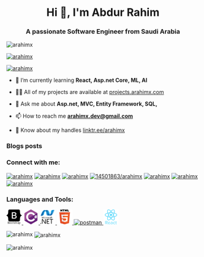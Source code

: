 <h1 align="center">Hi 👋, I'm Abdur Rahim </h1>
<h3 align="center">A passionate Software Engineer from Saudi Arabia</h3>

<p align="left"> <img src="https://komarev.com/ghpvc/?username=arahimx&label=Profile%20views&color=0e75b6&style=flat" alt="arahimx" /> </p>

<p align="left"> <a href="https://github.com/ryo-ma/github-profile-trophy"><img src="https://github-profile-trophy.vercel.app/?username=arahimx" alt="arahimx" /></a> </p>

<p align="left"> <a href="https://twitter.com/arahimx" target="blank"><img src="https://img.shields.io/twitter/follow/arahimx?logo=twitter&style=for-the-badge" alt="arahimx" /></a> </p>

- 🌱 I’m currently learning **React, Asp.net Core, ML, AI**

- 👨‍💻 All of my projects are available at [projects.arahimx.com](https://projects.arahimx.com)

- 💬 Ask me about **Asp.net, MVC, Entity Framework, SQL,**

- 📫 How to reach me **arahimx.dev@gmail.com**

- 📄 Know about my handles [linktr.ee/arahimx](https://linktr.ee/arahimx)

### Blogs posts
<!-- BLOG-POST-LIST:START -->
<!-- BLOG-POST-LIST:END -->

<h3 align="left">Connect with me:</h3>
<p align="left">
<a href="https://dev.to/arahimx" target="blank"><img align="center" src="https://raw.githubusercontent.com/rahuldkjain/github-profile-readme-generator/master/src/images/icons/Social/devto.svg" alt="arahimx" height="30" width="40" /></a>
<a href="https://twitter.com/arahimx" target="blank"><img align="center" src="https://raw.githubusercontent.com/rahuldkjain/github-profile-readme-generator/master/src/images/icons/Social/twitter.svg" alt="arahimx" height="30" width="40" /></a>
<a href="https://linkedin.com/in/arahimx" target="blank"><img align="center" src="https://raw.githubusercontent.com/rahuldkjain/github-profile-readme-generator/master/src/images/icons/Social/linked-in-alt.svg" alt="arahimx" height="30" width="40" /></a>
<a href="https://stackoverflow.com/users/14501863/arahimx" target="blank"><img align="center" src="https://raw.githubusercontent.com/rahuldkjain/github-profile-readme-generator/master/src/images/icons/Social/stack-overflow.svg" alt="14501863/arahimx" height="30" width="40" /></a>
<a href="https://codesandbox.com/arahimx" target="blank"><img align="center" src="https://raw.githubusercontent.com/rahuldkjain/github-profile-readme-generator/master/src/images/icons/Social/codesandbox.svg" alt="arahimx" height="30" width="40" /></a>
<a href="https://kaggle.com/arahimx" target="blank"><img align="center" src="https://raw.githubusercontent.com/rahuldkjain/github-profile-readme-generator/master/src/images/icons/Social/kaggle.svg" alt="arahimx" height="30" width="40" /></a>
<a href="https://fb.com/arahimx" target="blank"><img align="center" src="https://raw.githubusercontent.com/rahuldkjain/github-profile-readme-generator/master/src/images/icons/Social/facebook.svg" alt="arahimx" height="30" width="40" /></a>
</p>

<h3 align="left">Languages and Tools:</h3>
<p align="left"> <a href="https://getbootstrap.com" target="_blank" rel="noreferrer"> <img src="https://raw.githubusercontent.com/devicons/devicon/master/icons/bootstrap/bootstrap-plain-wordmark.svg" alt="bootstrap" width="40" height="40"/> </a> <a href="https://www.w3schools.com/cs/" target="_blank" rel="noreferrer"> <img src="https://raw.githubusercontent.com/devicons/devicon/master/icons/csharp/csharp-original.svg" alt="csharp" width="40" height="40"/> </a> <a href="https://dotnet.microsoft.com/" target="_blank" rel="noreferrer"> <img src="https://raw.githubusercontent.com/devicons/devicon/master/icons/dot-net/dot-net-original-wordmark.svg" alt="dotnet" width="40" height="40"/> </a> <a href="https://www.w3.org/html/" target="_blank" rel="noreferrer"> <img src="https://raw.githubusercontent.com/devicons/devicon/master/icons/html5/html5-original-wordmark.svg" alt="html5" width="40" height="40"/> </a> <a href="https://postman.com" target="_blank" rel="noreferrer"> <img src="https://www.vectorlogo.zone/logos/getpostman/getpostman-icon.svg" alt="postman" width="40" height="40"/> </a> <a href="https://reactjs.org/" target="_blank" rel="noreferrer"> <img src="https://raw.githubusercontent.com/devicons/devicon/master/icons/react/react-original-wordmark.svg" alt="react" width="40" height="40"/> </a> </p>

<p><img align="left" src="https://github-readme-stats.vercel.app/api/top-langs?username=arahimx&show_icons=true&locale=en&layout=compact" alt="arahimx" /></p>

<p>&nbsp;<img align="center" src="https://github-readme-stats.vercel.app/api?username=arahimx&show_icons=true&locale=en" alt="arahimx" /></p>

<p><img align="center" src="https://github-readme-streak-stats.herokuapp.com/?user=arahimx&" alt="arahimx" /></p>
